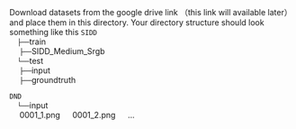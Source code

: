 Download datasets from the google drive link （this link will available later） and place them in this directory. Your directory structure should look something like this
`SIDD` <br/>
  `├──`train <br/>
          `├──`SIDD_Medium_Srgb <br/>
  `└──`test <br/>
        `├──`input <br/>
        `├──`groundtruth <br/>

`DND` <br/>
  `└──`input<br/>
      0001_1.png
      0001_2.png
      ...
      

